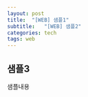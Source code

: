 ```yaml
---
layout: post
title:  "[WEB] 샘플1"
subtitle:   "[WEB] 샘플2"
categories: tech
tags: web
---
```


## 샘플3
샘플내용